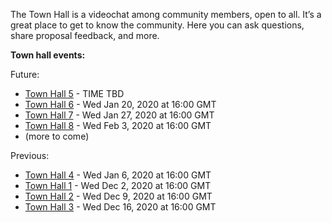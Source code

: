 
The Town Hall is a videochat among community members, open to all. It’s a great place to get to know the community. Here you can ask questions, share proposal feedback, and more.

**Town hall events:**

Future:


* [Town Hall 5](Town-Hall-5) - TIME TBD
* [Town Hall 6](Town-Hall-6) - Wed Jan 20, 2020 at 16:00 GMT
* [Town Hall 7](Town-Hall-7) - Wed Jan 27, 2020 at 16:00 GMT
* [Town Hall 8](Town-Hall-8) - Wed Feb 3, 2020 at 16:00 GMT
* (more to come)

Previous:
* [Town Hall 4](Town-Hall-4) - Wed Jan 6, 2020 at 16:00 GMT
* [Town Hall 1](Town-Hall-1) - Wed Dec 2, 2020 at 16:00 GMT
* [Town Hall 2](Town-Hall-2) - Wed Dec 9, 2020 at 16:00 GMT
* [Town Hall 3](Town-Hall-3) - Wed Dec 16, 2020 at 16:00 GMT

###

###